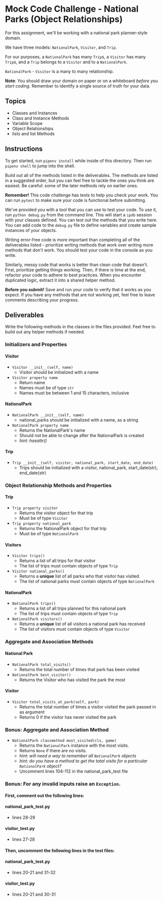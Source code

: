 # Mock Code Challenge - National Parks (Object Relationships)

For this assignment, we'll be working with a national park planner-style domain.

We have three models: `NationalPark`, `Visitor`, and `Trip`.

For our purposes, a `NationalPark` has many `Trip`s, a `Visitor` has many
`Trip`s, and a `Trip` belongs to a `Visitor` and to a `NationalPark`.

`NationalPark` - `Visitor` is a many to many relationship.

**Note**: You should draw your domain on paper or on a whiteboard _before you
start coding_. Remember to identify a single source of truth for your data.

## Topics

- Classes and Instances
- Class and Instance Methods
- Variable Scope
- Object Relationships
- lists and list Methods

## Instructions

To get started, run `pipenv install` while inside of this directory. Then run `pipenv shell` to jump into the shell.

Build out all of the methods listed in the deliverables. The methods are listed
in a suggested order, but you can feel free to tackle the ones you think are
easiest. Be careful: some of the later methods rely on earlier ones.

**Remember!** This code challenge has tests to help you check your work. You
can run `pytest` to make sure your code is functional before submitting.

We've provided you with a tool that you can use to test your code. To use it,
run `python debug.py` from the command line. This will start a `ipdb` session
with your classes defined. You can test out the methods that you write here. You
can add code to the `debug.py` file to define variables and create sample
instances of your objects.

Writing error-free code is more important than completing all of the
deliverables listed - prioritize writing methods that work over writing more
methods that don't work. You should test your code in the console as you write.

Similarly, messy code that works is better than clean code that doesn't. First,
prioritize getting things working. Then, if there is time at the end, refactor
your code to adhere to best practices. When you encounter duplicated logic,
extract it into a shared helper method.

**Before you submit!** Save and run your code to verify that it works as you
expect. If you have any methods that are not working yet, feel free to leave
comments describing your progress.

## Deliverables

Write the following methods in the classes in the files provided. Feel free to
build out any helper methods if needed.

### Initializers and Properties

#### Visitor

- `Visitor __init__(self, name)`
  - Visitor should be initialized with a name
- `Visitor property name`
  - Return name
  - Names must be of type `str`
  - Names must be between 1 and 15 characters, inclusive

#### NationalPark

- `NationalPark __init__(self, name)`
  - national_parks should be initialized with a name, as a string
- `NationalPark property name`
  - Returns the NationalPark's name
  - Should not be able to change after the NationalPark is created
  - _hint: hasattr()_

#### Trip

- `Trip __init__(self, visitor, national_park, start_date, end_date)`
  - Trips should be initialized with a visitor, national_park, start_date(str), end_date(str)

### Object Relationship Methods and Properties

#### Trip

- `Trip property visitor`
  - Returns the visitor object for that trip
  - Must be of type `Visitor`
- `Trip property national_park`
  - Returns the NationalPark object for that trip
  - Must be of type `NationalPark`

#### Visitors

- `Visitor trips()`
  - Returns a list of all trips for that visitor
  - The list of trips must contain objects of type `Trip`
- `Visitor national_parks()`
  - Returns a **unique** list of all parks who that visitor has visited.
  - The list of national parks must contain objects of type `NationalPark` 

#### NationalPark

- `NationalPark trips()`
  - Returns a list of all trips planned for this national park
  - The list of trips must contain objects of type `Trip`
- `NationalPark visitors()`
  - Returns a **unique** list of all visitors a national park has received
  - The list of visitors must contain objects of type `Visitor`

### Aggregate and Association Methods

#### National Park

- `NationalPark total_visits()`
  - Returns the total number of times that park has been visited
- `NationalPark best_visitor()`
  - Returns the Visitor who has visited the park the most

#### Visitor

- `Visitor total_visits_at_park(self, park)`
  - Returns the total number of times a visitor visited the park passed in as argument
  - Returns 0 if the visitor has never visited the park

### Bonus: Aggregate and Association Method

- `NationalPark classmethod most_visited(cls, game)`
  - Returns the `NationalPark` instance with the most visits.
  - Returns `None` if there are no visits.
  - _hint: will need a way to remember all `NationalPark` objects_
  - _hint: do you have a method to get the total visits for a
    particular `NationalPark` object?_
  - Uncomment lines 104-112 in the national_park_test file
### Bonus: For any invalid inputs raise an `Exception`.
#### First, comment out the following lines:
#### national_park_test.py
- lines 28-29

#### visitor_test.py
- lines 27-28

#### Then, uncomment the following lines in the test files:
#### national_park_test.py
- lines 20-21 and 31-32

#### visitor_test.py
- lines 20-21 and 30-31